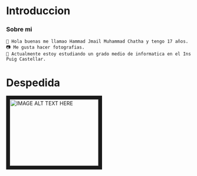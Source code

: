# Introduccion
### Sobre mi  
```
👋 Hola buenas me llamao Hammad Jmail Muhammad Chatha y tengo 17 años.
📷 Me gusta hacer fotografias.
🌱 Actualmente estoy estudiando un grado medio de informatica en el Ins Puig Castellar.

```

# Despedida 

<a href="https://www.youtube.com/watch?v=KEsMNYlc0YU
" target="_blank"><img src="https://github.com/hammad2003/Introduccion/blob/main/Fotos/1.jpg" 
alt="IMAGE ALT TEXT HERE" width="240" height="180" border="10" /></a>


